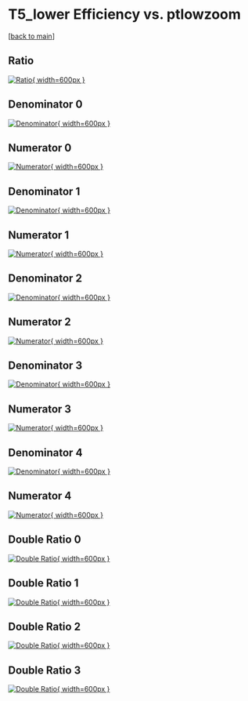 # T5_lower Efficiency vs. ptlowzoom

[[back to main](./)]



## Ratio

[![Ratio](../mtv/var/T5_lower_loweta_0_0_eff_ptlowzoom.png){ width=600px }](../mtv/var/T5_lower_loweta_0_0_eff_ptlowzoom.pdf)

## Denominator 0

[![Denominator](../mtv/den/T5_lower_loweta_0_0_eff_ptlowzoom_den0.png){ width=600px }](../mtv/den/T5_lower_loweta_0_0_eff_ptlowzoom_den0.pdf)

## Numerator 0

[![Numerator](../mtv/num/T5_lower_loweta_0_0_eff_ptlowzoom_num0.png){ width=600px }](../mtv/num/T5_lower_loweta_0_0_eff_ptlowzoom_num0.pdf)

## Denominator 1

[![Denominator](../mtv/den/T5_lower_loweta_0_0_eff_ptlowzoom_den1.png){ width=600px }](../mtv/den/T5_lower_loweta_0_0_eff_ptlowzoom_den1.pdf)

## Numerator 1

[![Numerator](../mtv/num/T5_lower_loweta_0_0_eff_ptlowzoom_num1.png){ width=600px }](../mtv/num/T5_lower_loweta_0_0_eff_ptlowzoom_num1.pdf)

## Denominator 2

[![Denominator](../mtv/den/T5_lower_loweta_0_0_eff_ptlowzoom_den2.png){ width=600px }](../mtv/den/T5_lower_loweta_0_0_eff_ptlowzoom_den2.pdf)

## Numerator 2

[![Numerator](../mtv/num/T5_lower_loweta_0_0_eff_ptlowzoom_num2.png){ width=600px }](../mtv/num/T5_lower_loweta_0_0_eff_ptlowzoom_num2.pdf)

## Denominator 3

[![Denominator](../mtv/den/T5_lower_loweta_0_0_eff_ptlowzoom_den3.png){ width=600px }](../mtv/den/T5_lower_loweta_0_0_eff_ptlowzoom_den3.pdf)

## Numerator 3

[![Numerator](../mtv/num/T5_lower_loweta_0_0_eff_ptlowzoom_num3.png){ width=600px }](../mtv/num/T5_lower_loweta_0_0_eff_ptlowzoom_num3.pdf)

## Denominator 4

[![Denominator](../mtv/den/T5_lower_loweta_0_0_eff_ptlowzoom_den4.png){ width=600px }](../mtv/den/T5_lower_loweta_0_0_eff_ptlowzoom_den4.pdf)

## Numerator 4

[![Numerator](../mtv/num/T5_lower_loweta_0_0_eff_ptlowzoom_num4.png){ width=600px }](../mtv/num/T5_lower_loweta_0_0_eff_ptlowzoom_num4.pdf)

## Double Ratio 0

[![Double Ratio](../mtv/ratio/T5_lower_loweta_0_0_eff_ptlowzoom_ratio0.png){ width=600px }](../mtv/ratio/T5_lower_loweta_0_0_eff_ptlowzoom_ratio0.pdf)

## Double Ratio 1

[![Double Ratio](../mtv/ratio/T5_lower_loweta_0_0_eff_ptlowzoom_ratio1.png){ width=600px }](../mtv/ratio/T5_lower_loweta_0_0_eff_ptlowzoom_ratio1.pdf)

## Double Ratio 2

[![Double Ratio](../mtv/ratio/T5_lower_loweta_0_0_eff_ptlowzoom_ratio2.png){ width=600px }](../mtv/ratio/T5_lower_loweta_0_0_eff_ptlowzoom_ratio2.pdf)

## Double Ratio 3

[![Double Ratio](../mtv/ratio/T5_lower_loweta_0_0_eff_ptlowzoom_ratio3.png){ width=600px }](../mtv/ratio/T5_lower_loweta_0_0_eff_ptlowzoom_ratio3.pdf)

